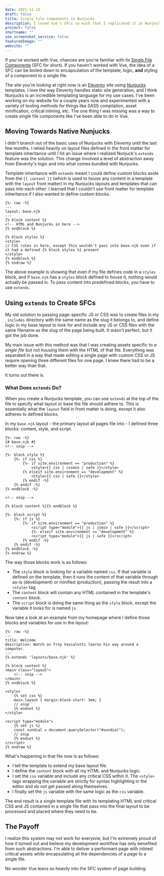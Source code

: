 ```yaml
---
date: 2021-11-13
draft: false
title: Single File Components in Nunjucks
description: I loved Vue's SFCs so much that I replicated it in Nunjucks.
project: false
shortname: ""
use_screenshot_service: false
featuredImage: ""
website: ""
---
```


If you've worked with Vue, chances are you're familiar with its [Single File Components](https://v3.vuejs.org/guide/single-file-component.html#introduction) (SFC for short). If you haven't worked with Vue, the idea of a SFC can be boiled down to encapsulation of the template, logic, **and** styling of a component to a single file.

The site you're looking at right now is an [Eleventy](https://www.11ty.dev/) site using [Nunjucks](https://mozilla.github.io/nunjucks/) templates. I love the way Eleventy handles static site generation, and I think Nunjucks is an incredible templating language for my use cases. I've been working on my website for a couple years now and experimented with a variety of tooling methods for things like SASS compilation, asset minification, critical inlining, etc. The one thing I was missing was a way to create single file components like I've been able to do in Vue.

## Moving Towards Native Nunjucks

I didn't branch out of the basic uses of Nunjucks with Eleventy until the last few months. I relied heavily on layout files defined in the front matter for template inheritance until I hit an issue where I realized Nunjuck's `extends` feature was the solution. This change involved a level of abstraction away from Eleventy's logic and into what comes bundled with Nunjucks.

Template inheritance with `extends` meant I could define custom blocks aside from the `{{ content }}` (which is used to house any content in a template with the `layout` front matter) in my Nunjucks layouts and templates that can pass into each other. I learned that I couldn't use front matter for template inheritance if I also wanted to define custom blocks.

```twig
{%- raw -%}
---
layout: base.njk
---
{% block content %}
<!-- HTML and Nunjucks in here -->
{% endblock %}

{% block styles %}
<style>
// CSS rules in here, except this wouldn't pass into base.njk even if it had a defined {% block styles %} present
</style>
{% endblock %}
{% endraw %}
```

The above example is showing that even if my file defines code in a `styles` block, and if `base.njk` has a `styles` block defined to house it, nothing would actually be passed in. To pass content into predefined blocks, you have to use `extends`.

## Using `extends` to Create SFCs

My old solution to passing page-specific JS or CSS was to create files in my `_includes` directory with the same name as the slug it belongs to, and define logic in my base layout to look for and include any JS or CSS files with the same filename as the slug of the page being built. It wasn't perfect, but it got the job done.

My main issue with this method was that I was creating assets specific to _a single file_ but not housing them with the HTML of that file. Everything was separated in a way that made editing a single page with custom CSS or JS require opening three different files for one page. I knew there had to be a better way than that.

It turns out there is.

### What Does `extends` Do?

When you create a Nunjucks template, you can use `extends` at the top of the file to specify what layout or base the file should adhere to. This is essentially what the `layout` field in front matter is doing, except it also adheres to defined blocks.

In my `base.njk` layout - the primary layout all pages file into - I defined three blocks: content, style, and script.

```twig
{%- raw -%}
{# base.njk #}
<!-- snip -->

{%- block style %}
    {%- if css %}
        {%- if site.environment == "production" %}
            <style>{{ css | cssmin | safe }}</style>
        {% elseif site.environment == "development" %}
            <style>{{ css | safe }}</style>
        {% endif -%}
    {% endif -%}
{% endblock -%}

<!-- snip -->

{% block content %}{% endblock %}

{%- block script %}
    {%- if js %}
        {%- if site.environment == "production" %}
            <script type="module">{{ js | jsmin | safe }}</script>
            {%- elseif site.environment == "development" %}
            <script type="module">{{ js | safe }}</script>
        {% endif -%}
    {% endif -%}
{% endblock -%}
{% endraw %}
```

The way those blocks work is as follows:

-   The `style` block is looking for a variable named `css`. If that variable is defined on the template, then it runs the content of that variable through as-is (development) or minified (production), passing the result into a `<style>` tag.
-   The `content` block will contain any HTML contained in the template's `content` block.
-   The `script` block is doing the same thing as the `style` block, except the variable it looks for is named `js`.

Now take a look at an example from my homepage where I define those blocks and variables for use in the layout:

```twig
{%- raw -%}
---
title: Welcome
description: Watch as Troy Vassalotti learns his way around a computer.
---
{% extends 'layouts/base.njk' %}

{% block content %}
<main class="layout">
    <!-- snip -->
</main>
{% endblock %}

<style>
    {% set css %}
    main.layout { margin-block-start: 3em; }
    // snip
    {% endset %}
</style>

<script type="module">
    {% set js %}
    const sundial = document.querySelector("#sundial");
    // snip
    {% endset %}
</script>
{% endraw %}
```

What's happening in that file now is as follows:

-   I tell the template to extend my base layout file.
-   I define the `content` block with all my HTML and Nunjucks logic.
-   I set the `css` variable and include any critical CSS within it. The `<style>` tags wrapping the variable are strictly for syntax highlighting in the editor and _do not_ get passed along themselves.
-   I finally set the `js` variable with the same logic as the `css` variable.

The end result is a single template file with its templating HTML and critical CSS and JS contained in a single file that pass into the final layout to be processed and placed where they need to be.

## The Payoff

I realize this system may not work for everyone, but I'm extremely proud of how it turned out and believe my development workflow has only benefited from such abstractions. I'm able to deliver a performant page with inlined critical assets while encapsulating all the dependencies of a page to a single file.

No wonder Vue leans so heavily into the SFC system of page building.

